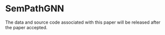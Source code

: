 # SemPathGNN
The data and source code associated with this paper will be released after the paper accepted.

